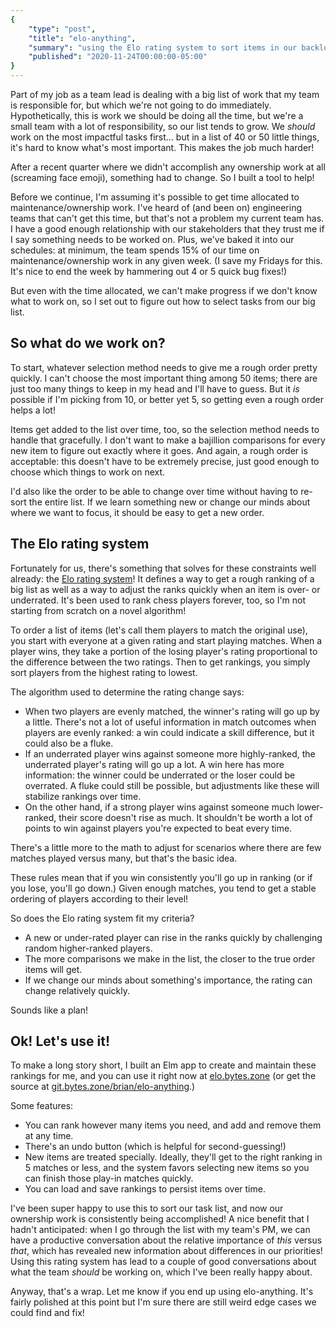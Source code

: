 ```yaml
---
{
    "type": "post",
    "title": "elo-anything",
    "summary": "using the Elo rating system to sort items in our backlog.",
    "published": "2020-11-24T00:00:00-05:00"
}
---
```


Part of my job as a team lead is dealing with a big list of work that my team is responsible for, but which we're not going to do immediately.
Hypothetically, this is work we should be doing all the time, but we're a small team with a lot of responsibility, so our list tends to grow.
We *should* work on the most impactful tasks first... but in a list of 40 or 50 little things, it's hard to know what's most important.
This makes the job much harder!

After a recent quarter where we didn't accomplish any ownership work at all (screaming face emoji), something had to change.
So I built a tool to help!

Before we continue, I'm assuming it's possible to get time allocated to maintenance/ownership work.
I've heard of (and been on) engineering teams that can't get this time, but that's not a problem my current team has.
I have a good enough relationship with our stakeholders that they trust me if I say something needs to be worked on.
Plus, we've baked it into our schedules: at minimum, the team spends 15% of our time on maintenance/ownership work in any given week.
(I save my Fridays for this.
It's nice to end the week by hammering out 4 or 5 quick bug fixes!)

But even with the time allocated, we can't make progress if we don't know what to work on, so I set out to figure out how to select tasks from our big list.

## So what do we work on?

To start, whatever selection method needs to give me a rough order pretty quickly.
I can't choose the most important thing among 50 items; there are just too many things to keep in my head and I'll have to guess.
But it *is* possible if I'm picking from 10, or better yet 5, so getting even a rough order helps a lot!

Items get added to the list over time, too, so the selection method needs to handle that gracefully.
I don't want to make a bajillion comparisons for every new item to figure out exactly where it goes.
And again, a rough order is acceptable: this doesn't have to be extremely precise, just good enough to choose which things to work on next.

I'd also like the order to be able to change over time without having to re-sort the entire list.
If we learn something new or change our minds about where we want to focus, it should be easy to get a new order.

## The Elo rating system

Fortunately for us, there's something that solves for these constraints well already: the [Elo rating system](https://en.wikipedia.org/wiki/Elo_rating_system)!
It defines a way to get a rough ranking of a big list as well as a way to adjust the ranks quickly when an item is over- or underrated.
It's been used to rank chess players forever, too, so I'm not starting from scratch on a novel algorithm!

To order a list of items (let's call them players to match the original use), you start with everyone at a given rating and start playing matches. 
When a player wins, they take a portion of the losing player's rating proportional to the difference between the two ratings.
Then to get rankings, you simply sort players from the highest rating to lowest.

The algorithm used to determine the rating change says:

- When two players are evenly matched, the winner's rating will go up by a little. There's not a lot of useful information in match outcomes when players are evenly ranked: a win could indicate a skill difference, but it could also be a fluke.
- If an underrated player wins against someone more highly-ranked, the underrated player's rating will go up a lot. A win here has more information: the winner could be underrated or the loser could be overrated. A fluke could still be possible, but adjustments like these will stabilize rankings over time.
- On the other hand, if a strong player wins against someone much lower-ranked, their score doesn't rise as much. It shouldn't be worth a lot of points to win against players you're expected to beat every time.

There's a little more to the math to adjust for scenarios where there are few matches played versus many, but that's the basic idea.

These rules mean that if you win consistently you'll go up in ranking (or if you lose, you'll go down.)
Given enough matches, you tend to get a stable ordering of players according to their level!

So does the Elo rating system fit my criteria?

- A new or under-rated player can rise in the ranks quickly by challenging random higher-ranked players.
- The more comparisons we make in the list, the closer to the true order items will get.
- If we change our minds about something's importance, the rating can change relatively quickly.

Sounds like a plan!

## Ok! Let's use it!

To make a long story short, I built an Elm app to create and maintain these rankings for me, and you can use it right now at [elo.bytes.zone](https://elo.bytes.zone) (or get the source at [git.bytes.zone/brian/elo-anything](https://git.bytes.zone/brian/elo-anything).)

Some features:

- You can rank however many items you need, and add and remove them at any time.
- There's an undo button (which is helpful for second-guessing!)
- New items are treated specially. Ideally, they'll get to the right ranking in 5 matches or less, and the system favors selecting new items so you can finish those play-in matches quickly.
- You can load and save rankings to persist items over time.

I've been super happy to use this to sort our task list, and now our ownership work is consistently being accomplished!
A nice benefit that I hadn't anticipated: when I go through the list with my team's PM, we can have a productive conversation about the relative importance of *this* versus *that*, which has revealed new information about differences in our priorities!
Using this rating system has lead to a couple of good conversations about what the team *should* be working on, which I've been really happy about.

Anyway, that's a wrap.
Let me know if you end up using elo-anything.
It's fairly polished at this point but I'm sure there are still weird edge cases we could find and fix!
